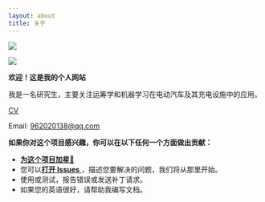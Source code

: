 ```yaml
---
layout: about
title: 关于
---
```



![](https://previews.123rf.com/images/karpenkoilia/karpenkoilia1805/karpenkoilia180500027/102146167-vector-line-web-concept-for-programming-linear-web-banner-for-coding-.jpg)

![](https://ghchart.rshah.org/vanhiupun)

<b align = center>欢迎！这是我的个人网站</b>

我是一名研究生，主要关注运筹学和机器学习在电动汽车及其充电设施中的应用。

[CV](https://drive.google.com/file/d/1q9vY6tmtpjeQ14ZMjqYVfvk9h6y4vEyG/view?usp=drive_link)

Email: 962020138@qq.com


<b align = center>如果你对这个项目感兴趣，你可以在以下任何一个方面做出贡献：</b>
- [**为这个项目加星**🌟](https://github.com/vanhiupun/Vanhiupun.github.io) 
- 您可以[**打开 Issues** ](https://github.com/vanhiupun/Vanhiupun.github.io/issues/new)，描述您要解决的问题，我们将从那里开始。
- 使用或测试，报告错误或发送补丁请求。
- 如果您的英语很好，请帮助我编写文档。
